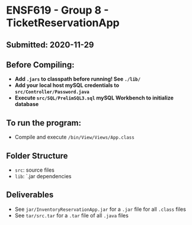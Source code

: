 # ENSF619 - Group 8 - TicketReservationApp
## Submitted: 2020-11-29

## Before Compiling:
* **Add `.jars` to classpath before running! See `./lib/`**
* **Add your local host mySQL credentials to `src/Controller/Password.java`**
* **Execute `src/SQL/PrelimSQL3.sql` mySQL Workbench to initialize database**

## To run the program: 
* Compile and execute `/bin/View/Views/App.class`

## Folder Structure
- `src`: source files
- `lib`: `.jar dependencies 

## Deliverables
* See `jar/InventoryReservationApp.jar` for a `.jar` file for all `.class` files
* See `tar/src.tar` for a `.tar` file of all `.java` files

